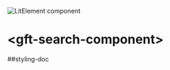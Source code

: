 ![LitElement component](https://img.shields.io/badge/litElement-component-blue.svg)

# \<gft-search-component>

##styling-doc